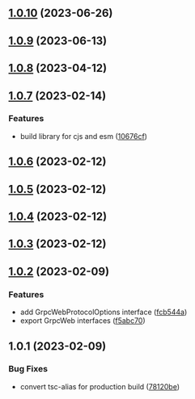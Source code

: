 

## [1.0.10](https://github.com/getezy/grpc-client/compare/1.0.9...1.0.10) (2023-06-26)

## [1.0.9](https://github.com/getezy/grpc-client/compare/1.0.10...1.0.9) (2023-06-13)

## [1.0.8](https://github.com/getezy/grpc-client/compare/1.0.7...1.0.8) (2023-04-12)

## [1.0.7](https://github.com/getezy/grpc-client/compare/1.0.6...1.0.7) (2023-02-14)


### Features

* build library for cjs and esm ([10676cf](https://github.com/getezy/grpc-client/commit/10676cf6563b0d0049ae120f0e70f135d572a9af))

## [1.0.6](https://github.com/getezy/grpc-client/compare/1.0.5...1.0.6) (2023-02-12)

## [1.0.5](https://github.com/getezy/grpc-client/compare/1.0.4...1.0.5) (2023-02-12)

## [1.0.4](https://github.com/getezy/grpc-client/compare/1.0.3...1.0.4) (2023-02-12)

## [1.0.3](https://github.com/getezy/grpc-client/compare/1.0.2...1.0.3) (2023-02-12)

## [1.0.2](https://github.com/getezy/grpc-client/compare/1.0.1...1.0.2) (2023-02-09)


### Features

* add GrpcWebProtocolOptions interface ([fcb544a](https://github.com/getezy/grpc-client/commit/fcb544a5079d8b0d83190631fa34549b9db639ba))
* export GrpcWeb interfaces ([f5abc70](https://github.com/getezy/grpc-client/commit/f5abc70f99a41190d867786c5e1eea9594d9e4cc))

## 1.0.1 (2023-02-09)


### Bug Fixes

* convert tsc-alias for production build ([78120be](https://github.com/getezy/grpc-client/commit/78120be633a529bff8f87424ea1e1efb9e40e16d))